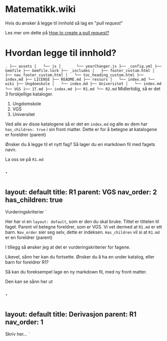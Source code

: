 # Matematikk.wiki 

Hvis du ønsker å legge til innhold så lag en "_pull request_"

Les mer om dette på [How to create a pull request?](https://docs.github.com/en/pull-requests/collaborating-with-pull-requests/proposing-changes-to-your-work-with-pull-requests/creating-a-pull-request)


# Hvordan legge til innhold?
`
.
├── assets
│   └── js
│       └── yearChanger.js
├── _config.yml
├── Gemfile
├── Gemfile.lock
├── _includes
│   ├── footer_costum.html
│   ├── nav_footer_custom.html
│   └── toc_heading_custom.html
├── index.md
├── LICENSE
├── README.md
├── ressurs
│   └── index.md
└── wiki
    ├── Ungdomskole
    │   └── index.md
    ├── Universitet
    │   └── index.md
    └── VGS
        ├── 1T.md
        ├── index.md
        ├── R1.md
        └── R2.md
`
Midlertidig, så er det 3 forskjellige kataloger.

1. Ungdomskole
2. VGS
3. Universitet

Ved alle av disse katalogene så er det en `index.md` og alle av dem har `has_children: true` i sin front matter. 
Dette er for å betegne at katalogene er foreldrer (parent)

Ønsker du å legge til et nytt fag? Så lager du en markdown fil med fagets navn.

La oss se på `R1.md`

`
---
layout: default
title: R1 
parent: VGS 
nav_order: 2
has_children: true
---
Vurderingskriterier
`

Her har vi en `layout: default`, som er den du skal bruke. Tittel er tittelen til faget. Parent vil betegne foreldrer, 
som er VGS. Vi vet dermed at `R1.md` er ett barn. `Nav_order` sier seg selv, dette er indeksen. `Has_children` vil si at 
`R1.md` er en foreldrer (parent)

I tillegg så ønsker jeg at det er vurderingskriterier for fagene.

Likevel, sånn her kan du fortsette. Ønsker du å ha en under katalog, eller barn for foreldrer R1? 

Så kan du foreksempel lage en ny markdown fil, med ny front matter.

Den kan se sånn her ut

`
---
layout: default
title: Derivasjon
parent: R1 
nav_order: 1
---
Skriv her...
`

